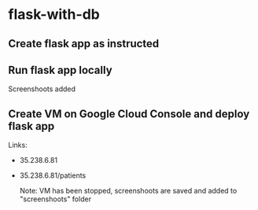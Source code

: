 # flask-with-db

## Create flask app as instructed

## Run flask app locally 
  Screenshoots added

## Create VM on Google Cloud Console and deploy flask app
Links:
- 35.238.6.81
- 35.238.6.81/patients
  
  Note: VM has been stopped, screenshoots are saved and added to "screenshoots" folder
